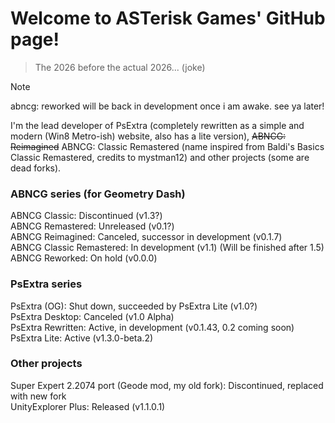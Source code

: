 # Welcome to ASTerisk Games' GitHub page!
> The 2026 before the actual 2026... (joke)

> [!NOTE]  
> abncg: reworked will be back in development once i am awake. see ya later!

I'm the lead developer of PsExtra (completely rewritten as a simple and modern (Win8 Metro-ish) website, also has a lite version), ~~ABNCG: Reimagined~~ ABNCG: Classic Remastered (name inspired from Baldi's Basics Classic Remastered, credits to mystman12) and other projects (some are dead forks).

### ABNCG series (for Geometry Dash) <br/>
ABNCG Classic: Discontinued (v1.3?) <br/>
ABNCG Remastered: Unreleased (v0.1?) <br/>
ABNCG Reimagined: Canceled, successor in development (v0.1.7) <br/>
ABNCG Classic Remastered: In development (v1.1) (Will be finished after 1.5) <br/>
ABNCG Reworked: On hold (v0.0.0)

### PsExtra series <br/>
PsExtra (OG): Shut down, succeeded by PsExtra Lite (v1.0?) <br/>
PsExtra Desktop: Canceled (v1.0 Alpha) <br/>
PsExtra Rewritten: Active, in development (v0.1.43, 0.2 coming soon) <br/>
PsExtra Lite: Active (v1.3.0-beta.2)

### Other projects <br/>
Super Expert 2.2074 port (Geode mod, my old fork): Discontinued, replaced with new fork <br/>
UnityExplorer Plus: Released (v1.1.0.1)

<!-- IF THERE ARE TYPOS, I'LL TRY TO FIX IT ASAP! -->
